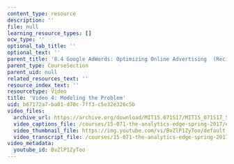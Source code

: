 ```yaml
---
content_type: resource
description: ''
file: null
learning_resource_types: []
ocw_type: ''
optional_tab_title: ''
optional_text: ''
parent_title: '8.4 Google AdWords: Optimizing Online Advertising  (Recitation)'
parent_type: CourseSection
parent_uid: null
related_resources_text: ''
resource_index_text: ''
resourcetype: Video
title: 'Video 4: Modeling the Problem'
uid: b67172a7-ba01-d70c-7ff3-c5e32e326c5b
video_files:
  archive_url: https://archive.org/download/MIT15.071S17/MIT15_071S17_Session_8.4.05_300k.mp4
  video_captions_file: /courses/15-071-the-analytics-edge-spring-2017/efec706afead50869253b58f52ba1c15_BvZlP1ZyToo.vtt
  video_thumbnail_file: https://img.youtube.com/vi/BvZlP1ZyToo/default.jpg
  video_transcript_file: /courses/15-071-the-analytics-edge-spring-2017/6b0878a10395566b35bccf1909149021_BvZlP1ZyToo.pdf
video_metadata:
  youtube_id: BvZlP1ZyToo
---
```

